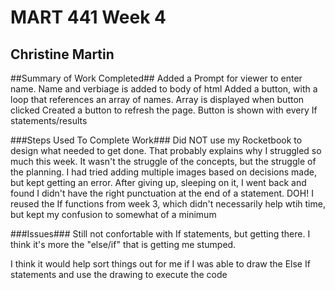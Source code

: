 # MART 441 Week 4 #
## Christine Martin ##

##Summary of Work Completed##
Added a Prompt for viewer to enter name.  Name and verbiage is added to body of html
Added a button, with a loop that references an array of names.  Array is displayed when button clicked
Created a button to refresh the page.  Button is shown with every If statements/results

###Steps Used To Complete Work###
Did NOT use my Rocketbook to design what needed to get done.  That probably explains why I struggled so much this week.
It wasn't the struggle of the concepts, but the struggle of the planning.
I had tried adding multiple images based on decisions made, but kept getting an error.  After giving up, sleeping on it,
I went back and found I didn't have the right punctuation at the end of a statement. DOH!
I reused the If functions from week 3, which didn't necessarily help wtih time, but kept my confusion to somewhat of a minimum

###Issues###
Still not confortable with If statements, but getting there. I think it's more the "else/if" that is getting me stumped.

I think it would help sort things out for me if I was able to draw the Else If statements and use the drawing to execute the code
